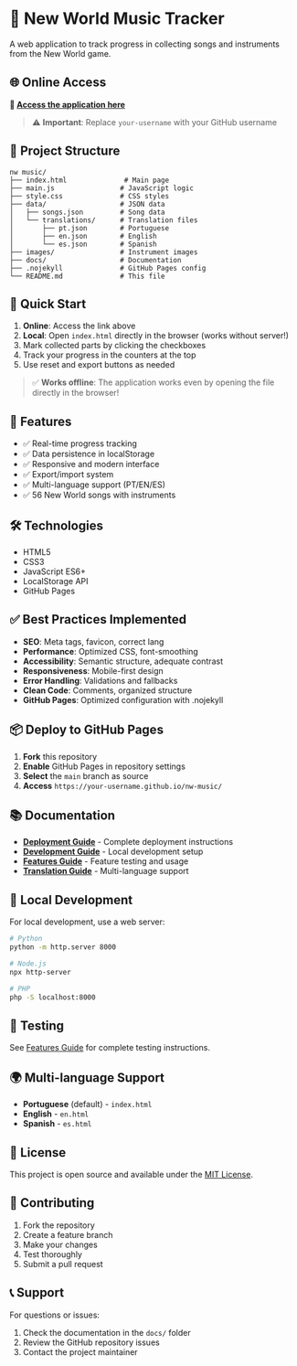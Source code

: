 # 🎵 New World Music Tracker

A web application to track progress in collecting songs and instruments from the New World game.

## 🌐 Online Access

**🔗 [Access the application here](https://your-username.github.io/nw-music/)**

> ⚠️ **Important**: Replace `your-username` with your GitHub username

## 📁 Project Structure

```
nw music/
├── index.html              # Main page
├── main.js                # JavaScript logic
├── style.css              # CSS styles
├── data/                  # JSON data
│   ├── songs.json         # Song data
│   └── translations/      # Translation files
│       ├── pt.json        # Portuguese
│       ├── en.json        # English
│       └── es.json        # Spanish
├── images/                # Instrument images
├── docs/                  # Documentation
├── .nojekyll              # GitHub Pages config
└── README.md              # This file
```

## 🚀 Quick Start

1. **Online**: Access the link above
2. **Local**: Open `index.html` directly in the browser (works without server!)
3. Mark collected parts by clicking the checkboxes
4. Track your progress in the counters at the top
5. Use reset and export buttons as needed

> ✅ **Works offline**: The application works even by opening the file directly in the browser!

## 🎯 Features

- ✅ Real-time progress tracking
- ✅ Data persistence in localStorage
- ✅ Responsive and modern interface
- ✅ Export/import system
- ✅ Multi-language support (PT/EN/ES)
- ✅ 56 New World songs with instruments

## 🛠️ Technologies

- HTML5
- CSS3
- JavaScript ES6+
- LocalStorage API
- GitHub Pages

## ✅ Best Practices Implemented

- **SEO**: Meta tags, favicon, correct lang
- **Performance**: Optimized CSS, font-smoothing
- **Accessibility**: Semantic structure, adequate contrast
- **Responsiveness**: Mobile-first design
- **Error Handling**: Validations and fallbacks
- **Clean Code**: Comments, organized structure
- **GitHub Pages**: Optimized configuration with .nojekyll

## 📦 Deploy to GitHub Pages

1. **Fork** this repository
2. **Enable** GitHub Pages in repository settings
3. **Select** the `main` branch as source
4. **Access** `https://your-username.github.io/nw-music/`

## 📚 Documentation

- **[Deployment Guide](docs/DEPLOYMENT.md)** - Complete deployment instructions
- **[Development Guide](docs/DEVELOPMENT.md)** - Local development setup
- **[Features Guide](docs/FEATURES.md)** - Feature testing and usage
- **[Translation Guide](docs/TRANSLATION.md)** - Multi-language support

## 🔧 Local Development

For local development, use a web server:

```bash
# Python
python -m http.server 8000

# Node.js
npx http-server

# PHP
php -S localhost:8000
```

## 🧪 Testing

See [Features Guide](docs/FEATURES.md) for complete testing instructions.

## 🌍 Multi-language Support

- **Portuguese** (default) - `index.html`
- **English** - `en.html`
- **Spanish** - `es.html`

## 📄 License

This project is open source and available under the [MIT License](LICENSE).

## 🤝 Contributing

1. Fork the repository
2. Create a feature branch
3. Make your changes
4. Test thoroughly
5. Submit a pull request

## 📞 Support

For questions or issues:
1. Check the documentation in the `docs/` folder
2. Review the GitHub repository issues
3. Contact the project maintainer